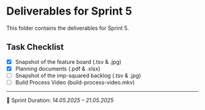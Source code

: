 # Deliverables for Sprint 5

This folder contains the deliverables for Sprint 5.

## Task Checklist

-   [x] Snapshot of the feature board (.tsv & .jpg)
-   [x] Planning documents (.pdf & .xlsx)
-   [ ] Snapshot of the imp-squared backlog (.tsv & .jpg)
-   [ ] Build Process Video (build-process-video.mkv)

---

📅 Sprint Duration: _14.05.2025 – 21.05.2025_
